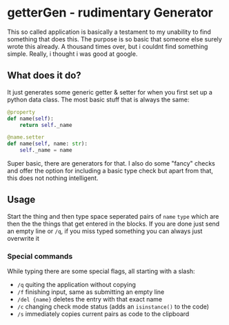 # getterGen - rudimentary Generator

This so called application is basically a testament to my unability to find something that does this. The purpose is so basic that someone else surely wrote this already. A thousand times over, but i couldnt find something simple. Really, i thought i was good at google.

## What does it do?

It just generates some generic getter & setter for when you first set up a python data class. The most basic stuff that is always the same:
```python
@property
def name(self):
    return self._name

@name.setter
def name(self, name: str):
    self._name = name
```
Super basic, there are generators for that. I also do some "fancy" checks and offer the option for including a basic type check but apart from that, this does not nothing intelligent.

## Usage

Start the thing and then type space seperated pairs of `name` `type` which are then the the things that get entered in the blocks. If you are done just send an empty line or `/q`, if you miss typed something you can always just overwrite it

### Special commands

While typing there are some special flags, all starting with a slash:
* `/q` quiting the application without copying
* `/f` finishing input, same as submitting an empty line
* `/del {name}` deletes the entry with that exact name
* `/c` changing check mode status (adds an `isinstance()` to the code)
* `/s` immediately copies current pairs as code to the clipboard